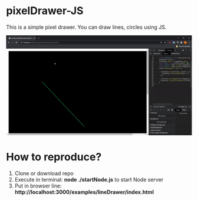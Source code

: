 # pixelDrawer-JS
This is a simple pixel drawer. You can draw lines, circles using JS.

![](readme-Resources/example.gif)


# How to reproduce?
1. Clone or download repo
2. Execute in terminal: **node ./startNode.js** to start Node server
3. Put in browser line: **http://localhost:3000/examples/lineDrawer/index.html**
